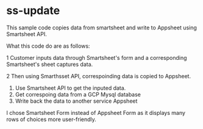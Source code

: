 # ss-update
This sample code copies data from smartsheet and write to Appsheet using Smartsheet API.

What this code do are as follows:

1 Customer inputs data through Smartsheet's form and a corresponding Smartsheet's sheet captures data.

2 Then using Smarthsset API, correspoinding data is copied to Appsheet.

  1) Use Smartsheet API to get the inputed data.
  2) Get correspoing data from a GCP Mysql database
  3) Write back the data to another service Appsheet

I chose Smartsheet Form instead of Appsheet Form as it displays many rows of choices more user-friendly.
